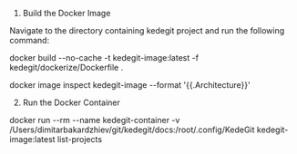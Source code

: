 1. Build the Docker Image

Navigate to the directory containing kedegit project and run the following command:

docker build --no-cache -t kedegit-image:latest -f kedegit/dockerize/Dockerfile .

docker image inspect kedegit-image --format '{{.Architecture}}'

2. Run the Docker Container

docker run --rm --name kedegit-container -v /Users/dimitarbakardzhiev/git/kedegit/docs:/root/.config/KedeGit kedegit-image:latest list-projects

